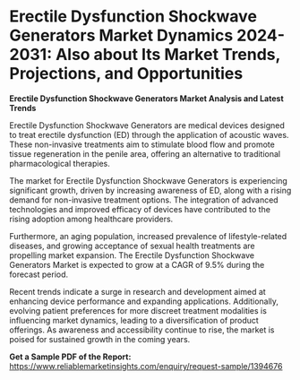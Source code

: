 <p><h1>Erectile Dysfunction Shockwave Generators Market Dynamics 2024-2031: Also about Its Market Trends, Projections, and Opportunities</h1></p><p><strong>Erectile Dysfunction Shockwave Generators Market Analysis and Latest Trends</strong></p>
<p><p>Erectile Dysfunction Shockwave Generators are medical devices designed to treat erectile dysfunction (ED) through the application of acoustic waves. These non-invasive treatments aim to stimulate blood flow and promote tissue regeneration in the penile area, offering an alternative to traditional pharmacological therapies. </p><p>The market for Erectile Dysfunction Shockwave Generators is experiencing significant growth, driven by increasing awareness of ED, along with a rising demand for non-invasive treatment options. The integration of advanced technologies and improved efficacy of devices have contributed to the rising adoption among healthcare providers. </p><p>Furthermore, an aging population, increased prevalence of lifestyle-related diseases, and growing acceptance of sexual health treatments are propelling market expansion. The Erectile Dysfunction Shockwave Generators Market is expected to grow at a CAGR of 9.5% during the forecast period. </p><p>Recent trends indicate a surge in research and development aimed at enhancing device performance and expanding applications. Additionally, evolving patient preferences for more discreet treatment modalities is influencing market dynamics, leading to a diversification of product offerings. As awareness and accessibility continue to rise, the market is poised for sustained growth in the coming years.</p></p>
<p><strong>Get a Sample PDF of the Report:&nbsp;</strong> <a href="https://www.reliablemarketinsights.com/enquiry/request-sample/1394676">https://www.reliablemarketinsights.com/enquiry/request-sample/1394676</a></p>
<p>&nbsp;</p>
<p><strong>Erectile Dysfunction Shockwave Generators Major Market Players</strong></p>
<p><p>The Erectile Dysfunction Shockwave Generators market is witnessing significant growth, driven by increasing incidences of erectile dysfunction and advancements in non-invasive treatments. Key players in this market include Direx, Medispec, MTS Medical, NOVAmedtek, Shenzhen Huikang Medical Apparatus, and Storz Medical.</p><p>**Direx** focuses on innovative shockwave therapy technologies and has established a solid presence in Europe and North America. The company is poised for growth, bolstered by an increasing acceptance of shockwave therapy as a viable treatment option. Market estimates suggest a compound annual growth rate (CAGR) of around 7%, potentially increasing its market share significantly in the coming years.</p><p>**Medispec**, known for its high-quality medical devices, has a diversified product range and strong distribution network. The company's emphasis on R&D and partnerships with healthcare institutions positions it for substantial growth. The ED shockwave generator segment is expected to contribute significantly to Medispec's revenue, projecting annual sales of approximately $20 million.</p><p>**MTS Medical** specializes in shockwave therapy equipment and has a growing footprint in Asia and Europe. Their strategic collaborations have facilitated rapid market penetration, and they are expected to see sales growth fueled by an expanding clientele and increased awareness of treatment options.</p><p>**Storz Medical** is a longstanding player in the medical device industry, renowned for its shockwave therapy systems. The company boasts a strong sales revenue of around $25 million in this sector and is exploring further growth in emerging markets.</p><p>Overall, the erectile dysfunction shockwave generators market is projected to expand as awareness of treatment options increases, with established players like Direx, Medispec, and Storz Medical leading the charge in innovation and market penetration, forecasting a robust growth trajectory in the coming years.</p></p>
<p>&nbsp;</p>
<p><strong>What Are The Key Opportunities For Erectile Dysfunction Shockwave Generators Manufacturers?</strong></p>
<p><p>The Erectile Dysfunction Shockwave Generators market is experiencing significant growth, driven by rising awareness of non-invasive treatment options and increasing prevalence of erectile dysfunction. Market trends indicate a growing preference for advanced technologies, with a robust demand for low-intensity shockwave therapy (LiSWT) due to its efficacy and minimal side effects. The market is also expanding due to favorable reimbursement policies and a surge in research and clinical trials. Future outlook suggests a continued upward trajectory, with innovations in device technology and broader acceptance in medical practice likely to enhance market penetration and revenue.</p></p>
<p><strong>Inquire or Share Your Questions If Any Before Purchasing This Report:</strong> <a href="https://www.reliablemarketinsights.com/enquiry/pre-order-enquiry/1394676">https://www.reliablemarketinsights.com/enquiry/pre-order-enquiry/1394676</a></p>
<p>&nbsp;</p>
<p><strong>Market Segmentation</strong></p>
<p><strong>The Erectile Dysfunction Shockwave Generators Market Analysis by types is segmented into:</strong></p>
<p><ul><li>Mobile</li><li>Fixed</li></ul></p>
<p><p>Erectile dysfunction shockwave generators are categorized into mobile and fixed market types based on their portability and application. Mobile shockwave generators are designed for easy transport and can be used in various clinical settings, making them suitable for practitioners who travel or operate in multiple locations. Conversely, fixed shockwave generators are stationed in specific clinics or hospitals, offering more extensive treatment options and features. Both types aim to provide effective therapy for erectile dysfunction through non-invasive shockwave treatment.</p></p>
<p><strong>Purchase this Report:&nbsp;</strong><a href="https://www.reliablemarketinsights.com/purchase/1394676">https://www.reliablemarketinsights.com/purchase/1394676</a></p>
<p>&nbsp;</p>
<p><strong>The Erectile Dysfunction Shockwave Generators Market Industry Research by Application is segmented into:</strong></p>
<p><ul><li>Hospital</li><li>Clinic</li></ul></p>
<p><p>The Erectile Dysfunction Shockwave Generators market focuses on applications within hospitals and clinics, where these devices are utilized for non-invasive treatment of erectile dysfunction. Hospitals leverage advanced shockwave technology to provide safe and effective therapies, often integrating them into broader urology and sexual health programs. Clinics cater to patients seeking discreet and prompt treatments, enhancing patient comfort and satisfaction. This market segment reflects a growing preference for innovative, patient-centered approaches to addressing erectile dysfunction.</p></p>
<p><a href="https://www.reliablemarketinsights.com/global-erectile-dysfunction-shockwave-generators-market-r1394676">&nbsp;https://www.reliablemarketinsights.com/global-erectile-dysfunction-shockwave-generators-market-r1394676</a></p>
<p><strong>In terms of Region, the Erectile Dysfunction Shockwave Generators Market Players available by Region are:</strong></p>
<p>
    <p> <strong> North America: </strong>
        <ul>
            <li>United States</li>
            <li>Canada</li>
        </ul>
        </p> 
    <p> <strong> Europe: </strong>
        <ul>
            <li>Germany</li>
            <li>France</li>
            <li>U.K.</li>
            <li>Italy</li>
            <li>Russia</li>
        </ul>
        </p> 
    <p> <strong> Asia-Pacific: </strong>
        <ul>
            <li>China</li>
            <li>Japan</li>
            <li>South Korea</li>
            <li>India</li>
            <li>Australia</li>
            <li>China Taiwan</li>
            <li>Indonesia</li>
            <li>Thailand</li>
            <li>Malaysia</li>
        </ul>
        </p> 
    <p> <strong> Latin America: </strong>
        <ul>
            <li>Mexico</li>
            <li>Brazil</li>
            <li>Argentina Korea</li>
            <li>Colombia</li>
        </ul>
        </p> 
    <p> <strong> Middle East & Africa: </strong>
        <ul>
            <li>Turkey</li>
            <li>Saudi</li>
            <li>Arabia</li>
            <li>UAE</li>
            <li>Korea</li>
        </ul>
    </p>
    </p>
<p><p>The Erectile Dysfunction Shockwave Generators Market is forecasted to exhibit significant growth across various regions, with North America and Europe expected to dominate, holding market shares of approximately 40% and 30%, respectively. The Asia-Pacific region is anticipated to capture around 20% of the market, driven by increasing awareness and healthcare access in countries like China. China itself is projected to maintain a growth rate of 10%, reflecting an expanding market influenced by rising healthcare investments and demand for innovative therapies.</p></p>
<p><strong>Purchase this Report: </strong><a href="https://www.reliablemarketinsights.com/purchase/1394676">https://www.reliablemarketinsights.com/purchase/1394676</a></p>
<p>&nbsp;<strong>Get a Sample PDF of the Report:&nbsp;&nbsp;</strong><a href="https://www.reliablemarketinsights.com/enquiry/request-sample/1394676">https://www.reliablemarketinsights.com/enquiry/request-sample/1394676</a></p>
<p><strong></strong></p>
<p><p><a href="https://issuu.com/reportprime-2/docs/cephalosporin-antibiotics-api-marke_95d9e085de5b5b">Cephalosporin Antibiotics API Market</a></p><p><a href="https://www.linkedin.com/pulse/hydraulic-excavators-market-size-share-growth-analysis-type-lizqf?trackingId=sPXKN7qzR0id%2F5YrTc5HDQ%3D%3D">Hydraulic Excavators Market</a></p><p><a href="https://www.linkedin.com/pulse/global-image-guided-dentals-surgery-market-size-expected-ngnqf?trackingId=wHMkgE2wTHuuMNL6ii7PHw%3D%3D">Image Guided Dentals Surgery Market</a></p><p><a href="https://www.linkedin.com/pulse/insights-hydraulic-actuator-market-size-which-expanding-92-hsekf?trackingId=LbBnqV7DS0qpny5FfZgN1Q%3D%3D">Hydraulic Actuator Market</a></p><p><a href="https://issuu.com/reportprime-2/docs/gypsum-facing-paper-market-size-203_38ac0aeb29d1dc">Gypsum Facing Paper Market</a></p></p>